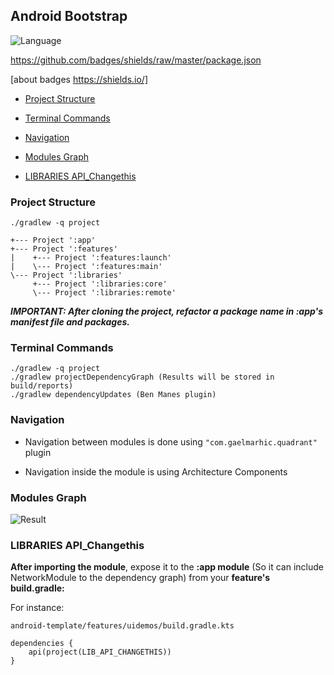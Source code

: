 ## Android Bootstrap

![Language](https://img.shields.io/github/languages/top/cortinico/kotlin-android-template?color=blue&logo=kotlin)


https://github.com/badges/shields/raw/master/package.json

[about badges https://shields.io/]

- [Project Structure](#project-structure)

- [Terminal Commands](#terminal-commands)

- [Navigation](#navigation)

- [Modules Graph](#modules-graph)

- [LIBRARIES API_Changethis](#libraries-api_changethis)

### Project Structure

```
./gradlew -q project

+--- Project ':app'
+--- Project ':features'
|    +--- Project ':features:launch'
|    \--- Project ':features:main'
\--- Project ':libraries'
     +--- Project ':libraries:core'
     \--- Project ':libraries:remote'
```

***IMPORTANT: After cloning the project, refactor a package name in :app's manifest file and
packages.***

### Terminal Commands

```
./gradlew -q project
./gradlew projectDependencyGraph (Results will be stored in build/reports)
./gradlew dependencyUpdates (Ben Manes plugin)
```

### Navigation

- Navigation between modules is done using ```"com.gaelmarhic.quadrant"``` plugin

- Navigation inside the module is using Architecture Components

### Modules Graph

![Result](https://i.pinimg.com/originals/8f/0c/bb/8f0cbbbfeb6cce4ad104406af6951589.png)

### LIBRARIES API_Changethis

**After importing the module**, expose it to the **:app module** (So it can include NetworkModule to
the dependency graph) from your **feature's build.gradle:**

For instance:

```
android-template/features/uidemos/build.gradle.kts

dependencies {
    api(project(LIB_API_CHANGETHIS))
}
```

